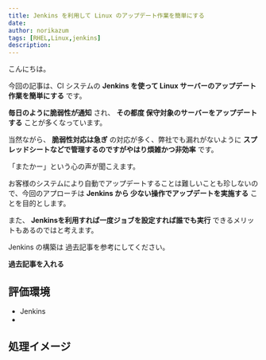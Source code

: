 ```yaml
---
title: Jenkins を利用して Linux のアップデート作業を簡単にする
date: 
author: norikazum
tags: [RHEL,Linux,jenkins]
description: 
---
```


こんにちは。

今回の記事は、CI システムの **Jenkins を使って Linux サーバーのアップデート作業を簡単にする** です。

**毎日のように脆弱性が通知** され、 **その都度 保守対象のサーバーをアップデートする** ことが多くなっています。

当然ながら、 **脆弱性対応は急ぎ** の対応が多く、弊社でも漏れがないように **スプレッドシートなどで管理するのですがやはり煩雑かつ非効率** です。

「またかー」という心の声が聞こえます。

お客様のシステムにより自動でアップデートすることは難しいことも珍しないので、今回のアプローチは **Jenkins から 少ない操作でアップデートを実施する** ことを目的とします。

また、 **Jenkinsを利用すれば一度ジョブを設定すれば誰でも実行** できるメリットもあるのではと考えます。

Jenkins の構築は 過去記事を参考にしてください。

**過去記事を入れる**

## 評価環境
- Jenkins 
- 

## 処理イメージ
